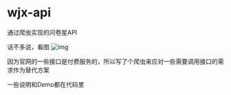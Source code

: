 # wjx-api
通过爬虫实现的问卷星API

话不多说，看图
![img](https://exqlnet-note.oss-cn-shenzhen.aliyuncs.com/wjx-api.png)

因为官网的一些接口是付费服务的，所以写了个爬虫来应对一些需要调用接口的需求作为替代方案

一些说明和Demo都在代码里

